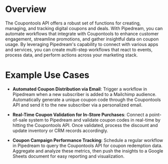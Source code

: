 # Overview

The Coupontools API offers a robust set of functions for creating, managing, and tracking digital coupons and deals. With Pipedream, you can automate workflows that integrate with Coupontools to enhance customer engagement, streamline promotions, and gather insightful data on coupon usage. By leveraging Pipedream's capability to connect with various apps and services, you can create multi-step workflows that react to events, process data, and perform actions across your marketing stack.

# Example Use Cases

- **Automated Coupon Distribution via Email**: Trigger a workflow in Pipedream when a new subscriber is added to a Mailchimp audience. Automatically generate a unique coupon code through the Coupontools API and send it to the new subscriber via a personalized email.

- **Real-Time Coupon Validation for In-Store Purchases**: Connect a point-of-sale system to Pipedream and validate coupon codes in real-time by hitting the Coupontools API. Once validated, process the discount and update inventory or CRM records accordingly.

- **Coupon Campaign Performance Tracking**: Schedule a regular workflow in Pipedream to query the Coupontools API for coupon redemption data. Aggregate and analyze these metrics, then push the insights to a Google Sheets document for easy reporting and visualization.
